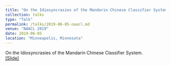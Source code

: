 ```yaml
---
title: "On the Idiosyncrasies of the Mandarin Chinese Classifier System"
collection: talks
type: "Talk"
permalink: /talks/2019-06-05-naacl.md
venue: "NAACL 2019"
date: 2019-06-05
location: "Minneapolis, Minnesota"
---
```


On the Idiosyncrasies of the Mandarin Chinese Classifier System. <br>
[[Slide]](https://docs.google.com/presentation/d/1VxYLnsCxVBBZv3bSSFRUCRvfnpwS0sQWXHYCR7-IQio/edit#slide=id.g5addaa4fa2_2_75)
